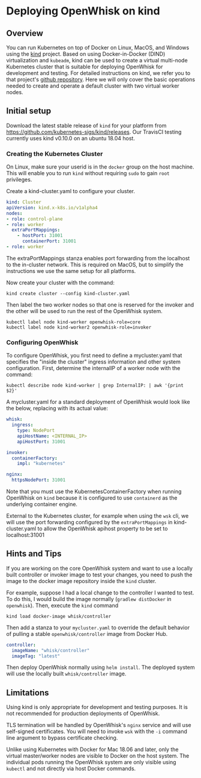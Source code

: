 <!--
#
# Licensed to the Apache Software Foundation (ASF) under one or more
# contributor license agreements.  See the NOTICE file distributed with
# this work for additional information regarding copyright ownership.
# The ASF licenses this file to You under the Apache License, Version 2.0
# (the "License"); you may not use this file except in compliance with
# the License.  You may obtain a copy of the License at
#
#     http://www.apache.org/licenses/LICENSE-2.0
#
# Unless required by applicable law or agreed to in writing, software
# distributed under the License is distributed on an "AS IS" BASIS,
# WITHOUT WARRANTIES OR CONDITIONS OF ANY KIND, either express or implied.
# See the License for the specific language governing permissions and
# limitations under the License.
#
-->


# Deploying OpenWhisk on kind

## Overview

You can run Kubernetes on top of Docker on Linux, MacOS, and Windows using the
[kind](https://github.com/kubernetes-sigs/kind) project.
Based on using Docker-in-Docker (DIND) virtualization and
`kubeadm`, kind can be used to create a virtual multi-node
Kubernetes cluster that is suitable for deploying
OpenWhisk for development and testing.  For detailed instructions on kind, we
refer you to that project's [github repository](https://github.com/kubernetes-sigs/kind).
Here we will only cover the basic operations needed to create and
operate a default cluster with two virtual worker nodes.

## Initial setup

Download the latest stable release of `kind` for your platform from
https://github.com/kubernetes-sigs/kind/releases. Our TravisCI testing
currently uses kind v0.10.0 on an ubuntu 18.04 host.

### Creating the Kubernetes Cluster

On Linux, make sure your userid is in the `docker` group on the host
machine.  This will enable you to run `kind` without
requiring `sudo` to gain `root` privileges.

Create a kind-cluster.yaml to configure your cluster.
```yaml
kind: Cluster
apiVersion: kind.x-k8s.io/v1alpha4
nodes:
- role: control-plane
- role: worker
  extraPortMappings:
    - hostPort: 31001
      containerPort: 31001
- role: worker
```
The extraPortMappings stanza enables port forwarding
from the localhost to the in-cluster network.
This is required on MacOS, but to simplify the instructions
we use the same setup for all platforms.

Now create your cluster with the command:
```shell
kind create cluster --config kind-cluster.yaml
```

Then label the two worker nodes so that one is reserved for the invoker
and the other will be used to run the rest of the OpenWhisk system.
```shell
kubectl label node kind-worker openwhisk-role=core
kubectl label node kind-worker2 openwhisk-role=invoker
```

### Configuring OpenWhisk

To configure OpenWhisk, you first need to define a mycluster.yaml
that specifies the "inside the cluster" ingress information and
other system configuration. First, determine the internalIP of
a worker node with the command:
```
kubectl describe node kind-worker | grep InternalIP: | awk '{print $2}'
```
A mycluster.yaml for a standard deployment of OpenWhisk would look
like the below, replacing <InternalIP> with its actual value:
```yaml
whisk:
  ingress:
    type: NodePort
    apiHostName: <INTERNAL_IP>
    apiHostPort: 31001

invoker:
  containerFactory:
    impl: "kubernetes"

nginx:
  httpsNodePort: 31001
```
Note that you must use the KubernetesContainerFactory when running
OpenWhisk on `kind` because it is configured to use `containerd`
as the underlying container engine.

External to the Kubernetes cluster, for example when using the `wsk` cli,
we will use the port forwarding configured by the `extraPortMappings`
in kind-cluster.yaml to allow the OpenWhisk apihost property
to be set to localhost:31001

## Hints and Tips

If you are working on the core OpenWhisk system and want
to use a locally built controller or invoker image to test
your changes, you need to push the image to the docker image
repository inside the `kind` cluster.

For example, suppose I had a local change to the controller
I wanted to test.  To do this, I would build the image normally
(`gradlew distDocker` in `openwhisk`). Then, execute the `kind`
command
```shell
kind load docker-image whisk/controller
```
Then add a stanza to your `mycluster.yaml` to override the default
behavior of pulling a stable `openwhisk/controller` image from Docker Hub.
```yaml
controller:
  imageName: "whisk/controller"
  imageTag: "latest"
```

Then deploy OpenWhisk normally using `helm install`. The deployed
system will use the locally built `whisk/controller` image.

## Limitations

Using kind is only appropriate for development and testing purposes.
It is not recommended for production deployments of OpenWhisk.

TLS termination will be handled by OpenWhisk's `nginx` service and
will use self-signed certificates.  You will need to invoke `wsk` with
the `-i` command line argument to bypass certificate checking.

Unlike using Kubernetes with Docker for Mac 18.06 and later, only the
virtual master/worker nodes are visible to Docker on the host system. The
individual pods running the OpenWhisk system are only visible using
`kubectl` and not directly via host Docker commands.
